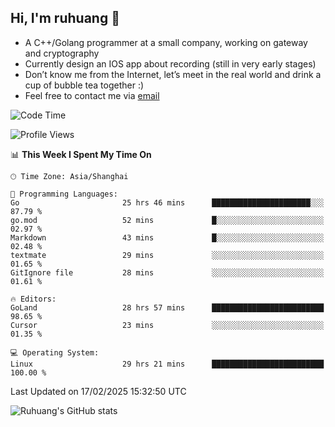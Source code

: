 ## Hi, I'm ruhuang 👋

- A C++/Golang programmer at a small company, working on gateway and cryptography
- Currently design an IOS app about recording (still in very early stages)
- Don’t know me from the Internet, let’s meet in the real world and drink a cup of bubble tea together :)
- Feel free to contact me via [email](mailto:ruhuang2001@gmail.com)
<!--START_SECTION:waka-->
![Code Time](http://img.shields.io/badge/Code%20Time-317%20hrs%2014%20mins-blue)

![Profile Views](http://img.shields.io/badge/Profile%20Views-0-blue)

📊 **This Week I Spent My Time On** 

```text
🕑︎ Time Zone: Asia/Shanghai

💬 Programming Languages: 
Go                       25 hrs 46 mins      ██████████████████████░░░   87.79 % 
go.mod                   52 mins             █░░░░░░░░░░░░░░░░░░░░░░░░   02.97 % 
Markdown                 43 mins             █░░░░░░░░░░░░░░░░░░░░░░░░   02.48 % 
textmate                 29 mins             ░░░░░░░░░░░░░░░░░░░░░░░░░   01.65 % 
GitIgnore file           28 mins             ░░░░░░░░░░░░░░░░░░░░░░░░░   01.61 % 

🔥 Editors: 
GoLand                   28 hrs 57 mins      █████████████████████████   98.65 % 
Cursor                   23 mins             ░░░░░░░░░░░░░░░░░░░░░░░░░   01.35 % 

💻 Operating System: 
Linux                    29 hrs 21 mins      █████████████████████████   100.00 % 
```


 Last Updated on 17/02/2025 15:32:50 UTC
<!--END_SECTION:waka-->

![Ruhuang's GitHub stats](https://github-readme-stats.vercel.app/api?username=ruhuang2001&count_private=true&hide_title=true&show_icons=true&theme=vue)

